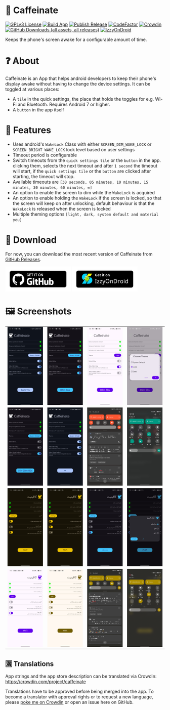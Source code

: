 # 💊 Caffeinate

[![GPLv3 License](https://img.shields.io/badge/License-GPL%20v3-yellow.svg)](https://img.shields.io/badge/License-GPL%20v3-yellow.svg)
[![Build App](https://github.com/abdalmoniem/Caffeinate/actions/workflows/build_app.yml/badge.svg)](https://github.com/abdalmoniem/Caffeinate/actions/workflows/build_app.yml)
[![Publish Release](https://github.com/abdalmoniem/Caffeinate/actions/workflows/publish_release.yml/badge.svg)](https://github.com/abdalmoniem/Caffeinate/actions/workflows/publish_release_on_tag.yml)
[![CodeFactor](https://www.codefactor.io/repository/github/abdalmoniem/caffeinate/badge)](https://www.codefactor.io/repository/github/abdalmoniem/caffeinate)
[![Crowdin](https://badges.crowdin.net/caffeinate/localized.svg)](https://crowdin.com/project/caffeinate)
[![GitHub Downloads (all assets, all releases)](https://img.shields.io/github/downloads/abdalmoniem/Caffeinate/total?logo=github&logoSize=auto&label=GitHub%20Downloads)](https://github.com/abdalmoniem/Caffeinate/releases/latest)
[![IzzyOnDroid](https://img.shields.io/endpoint?url=https://apt.izzysoft.de/fdroid/api/v1/shield/com.hifnawy.caffeinate)](https://apt.izzysoft.de/fdroid/index/apk/com.hifnawy.caffeinate)

Keeps the phone's screen awake for a configurable amount of time.

# ❓ About

Caffeinate is an App that helps android developers to keep their phone's display awake without having
to change the device settings. It can be toggled at various places:

* A `tile` in the quick settings, the place that holds the toggles for e.g. Wi-Fi and Bluetooth. Requires
  Android 7 or higher.
* A `button` in the app itself

# 💪 Features

* Uses android's `WakeLock` Class with either `SCREEN_DIM_WAKE_LOCK` or `SCREEN_BRIGHT_WAKE_LOCK` lock
  level based on user settings
* Timeout period is configurable
* Switch timeouts from the `quick settings tile` or the `button` in the app. clicking them, selects the
  next timeout and after `1 second` the timeout will start, if the `quick settings tile` or the `button`
  are clicked after starting, the timeout will stop.
* Available timeouts are `[30 seconds, 05 minutes, 10 minutes, 15 minutes, 30 minutes, 60 minutes, ∞]`
* An option to enable the screen to dim while the `WakeLock` is acquired
* An option to enable holding the `WakeLock` if the screen is locked, so that the screen will keep on
  after unlocking, default behaviour is that the `WakeLock` is released when the screen is locked
* Multiple theming options `[light, dark, system default and material you]`

# 🔽 Download

For now, you can download the most recent version of Caffeinate
from [GitHub Releases](https://github.com/abdalmoniem/Caffeinate/releases/latest).

[<img alt="Download from GitHub" height="80" src="assets/badge_github.png"/>](https://github.com/abdalmoniem/Caffeinate/releases/latest)
[<img alt="Download from GitHub" height="80" src="assets/badge_izzy_on_droid.png"/>](https://apt.izzysoft.de/fdroid/index/apk/com.hifnawy.caffeinate)

# 🖼️ Screenshots

<!--suppress CheckImageSize -->
<table>
    <tr>
        <td><img src="assets/Screenshot_2024-06-01-20-47-55-37.jpg" alt="Caffeinate Screenshot 01" width="180"/></td>
        <td><img src="assets/Screenshot_2024-06-01-20-48-00-67.jpg" alt="Caffeinate Screenshot 02" width="180"/></td>
        <td><img src="assets/Screenshot_2024-06-01-20-48-08-85.jpg" alt="Caffeinate Screenshot 03" width="180"/></td>
        <td><img src="assets/Screenshot_2024-06-01-20-48-16-52.jpg" alt="Caffeinate Screenshot 04" width="180"/></td>
    </tr>
    <tr> 
        <td><img src="assets/Screenshot_2024-06-01-20-48-34-36.jpg" alt="Caffeinate Screenshot 05" width="180"/></td>
        <td><img src="assets/Screenshot_2024-06-01-20-48-50-46.jpg" alt="Caffeinate Screenshot 06" width="180"/></td>
        <td><img src="assets/Screenshot_2024-05-30-19-44-41-86.jpg" alt="Caffeinate Screenshot 07" width="180"/></td>
        <td><img src="assets/Screenshot_2024-05-31-12-15-47-02.jpg" alt="Caffeinate Screenshot 08" width="180"/></td>
    </tr>
    <tr>
      <td><img src="assets/Screenshot_2024-06-04-11-13-20-42.jpg" alt="Caffeinate Screenshot 09" width="180"/></td>
      <td><img src="assets/Screenshot_2024-06-04-11-13-29-12.jpg" alt="Caffeinate Screenshot 10" width="180"/></td>
      <td><img src="assets/Screenshot_2024-06-04-11-13-39-34.jpg" alt="Caffeinate Screenshot 11" width="180"/></td>
      <td><img src="assets/Screenshot_2024-06-04-11-13-46-32.jpg" alt="Caffeinate Screenshot 12" width="180"/></td>
    </tr>
    <tr>
      <td><img src="assets/Screenshot_2024-06-04-11-13-52-85.jpg" alt="Caffeinate Screenshot 13" width="180"/></td>
      <td><img src="assets/Screenshot_2024-06-04-11-13-55-13.jpg" alt="Caffeinate Screenshot 14" width="180"/></td>
      <td><img src="assets/Screenshot_2024-06-04-11-15-40-07.jpg" alt="Caffeinate Screenshot 15" width="180"/></td>
      <td><img src="assets/Screenshot_2024-06-04-11-17-17-47.jpg" alt="Caffeinate Screenshot 16" width="180"/></td>
    </tr>
</table>

## 🈵 Translations

App strings and the app store description can be translated via
Crowdin: https://crowdin.com/project/caffeinate

Translations have to be approved before being merged into the app. To become a translator with approval
rights or to request a new language, please [poke me on Crowdin](https://crowdin.com/profile/abdalmoniem)
or open an issue here on GitHub.
